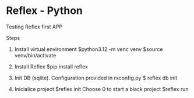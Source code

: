 # Reflex - Python
Testing Reflex first APP


Steps
1. Install virtual environment
$python3.12 -m venc venv
$source venv/bin/activate

2. Install Reflex
$pip install reflex

3. Init DB (sqlite). Configuration provided in rxconfig.py
$ reflex db init

4. Inicialice project
$reflex init
Choose 0 to start a black project
$reflex run